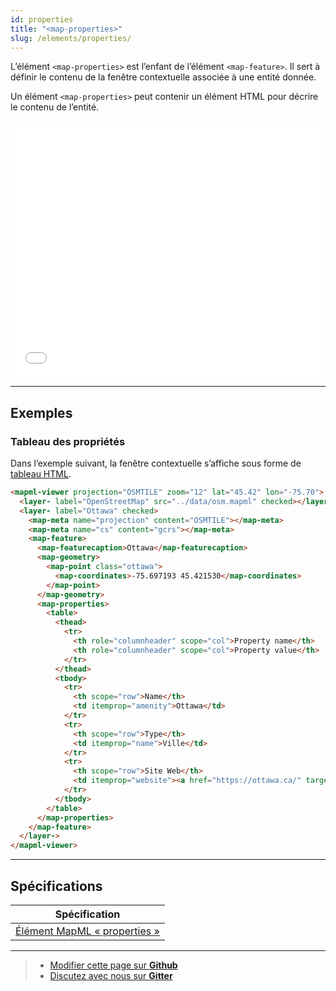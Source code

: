 ```yaml
---
id: properties
title: "<map-properties>"
slug: /elements/properties/
---
```

L’élément `<map-properties>` est l’enfant de l’élément `<map-feature>`. Il sert à définir le contenu de la fenêtre contextuelle associée à une entité donnée.

Un élément `<map-properties>` peut contenir un élément HTML pour décrire le contenu de l’entité.

<iframe src="../../../demo/map-properties-demo/" title="Démo en MapML" height="410" width="100%" scrolling="no" frameBorder="0"></iframe>

---

## Exemples 

### Tableau des propriétés 

Dans l’exemple suivant, la fenêtre contextuelle s’affiche sous forme de [tableau HTML](https://html.spec.whatwg.org/multipage/tables.html#the-table-element).

```html
<mapml-viewer projection="OSMTILE" zoom="12" lat="45.42" lon="-75.70">
  <layer- label="OpenStreetMap" src="../data/osm.mapml" checked></layer->
  <layer- label="Ottawa" checked>
    <map-meta name="projection" content="OSMTILE"></map-meta>
    <map-meta name="cs" content="gcrs"></map-meta>
    <map-feature>
      <map-featurecaption>Ottawa</map-featurecaption>
      <map-geometry>
        <map-point class="ottawa">
          <map-coordinates>-75.697193 45.421530</map-coordinates>
        </map-point>
      </map-geometry>
      <map-properties>
        <table>
          <thead>
            <tr>
              <th role="columnheader" scope="col">Property name</th>
              <th role="columnheader" scope="col">Property value</th>
            </tr>
          </thead>
          <tbody>
            <tr>
              <th scope="row">Name</th>
              <td itemprop="amenity">Ottawa</td>
            </tr>
            <tr>
              <th scope="row">Type</th>
              <td itemprop="name">Ville</td>
            </tr>
            <tr>
              <th scope="row">Site Web</th>
              <td itemprop="website"><a href="https://ottawa.ca/" target="_blank">Ottawa</a></td>
            </tr>
          </tbody>
        </table>
      </map-properties>
    </map-feature>
  </layer->
</mapml-viewer>
```

---

## Spécifications

| Spécification                                                |
|--------------------------------------------------------------|
| [Élément MapML « properties » ](https://maps4html.org/MapML-Specification/spec/#the-properties-element-0) |

---

> - [Modifier cette page sur **Github**](https://github.com/Maps4HTML/web-map-doc/edit/main/i18n/fr/docusaurus-plugin-content-docs/current/elements/properties.md)
> - [Discutez avec nous sur **Gitter**](https://gitter.im/Maps4HTML/chat)
